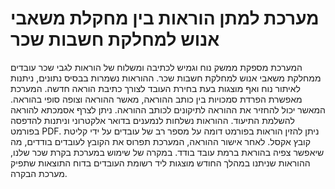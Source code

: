 # מערכת למתן הוראות בין מחקלת משאבי אנוש למחלקת חשבות שכר
המערכת מספקת ממשק נוח וגמיש לכתיבה ומשלוח של הוראות לגבי שכר עובדים ממחלקת משאבי אנוש למחלקת חשבות שכר. 
ההוראות נשמרות בבסיס נתונים, ניתנות לאיתור נוח ואף מוצגות בעת בחירת העובד לצורך כתיבת הוראה חדשה.
המערכת מאפשרת הפרדת סמכויות בין כותב ההוראה, מאשר ההוראה וצופה סופי בהוראה. המאשר יכול להחזיר את ההוראה לתיקונים לכותב ההוראה.
ניתן לצרף אסמכתא להוראה להשלמת התיעוד.
ההוראות נשלחות לנמענים בדואר אלקטרוני וניתנות להדפסה בפורמט PDF. 
ניתן להזין הוראות בפורמט דומה על מספר רב של עובדים על ידי קליטת קובץ אקסל. לאחר אישור ההוראה, המערכת תפרוס את הקובץ לעובדים בודדים, מה שיאפשר צפיה בהוראת ברמת עובד בודד.
במקרה של שימוש במערכת בקרת שכר שלנו, ההוראות שניתנו במהלך החודש מוצגות ליד רשומת העובדים בדוח התוצאות שתפיק מערכת הבקרה.
